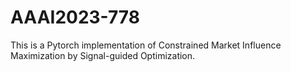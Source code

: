 # AAAI2023-778
This is a Pytorch implementation of Constrained Market Influence Maximization by Signal-guided Optimization.
